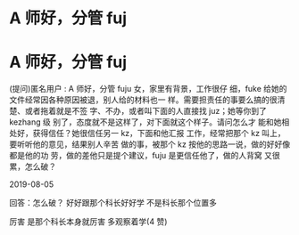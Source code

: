 # A 师好，分管 fuj

# A 师好，分管 fuj

(提问)匿名用户 : A 师好，分管 fuju 女，家里有背景，工作很仔 细，fuke 给她的文件经常因各种原因被退，别人给的材料也一 样。需要担责任的事要么搞的很清楚、或者拖着就是不签 字、不办，或者叫下面的人直接找 juz；她等你到了 kezhang 级 别了，态度就不是这样了，对下面就这个样子。请问怎么才 能和她相处好，获得信任？她很信任另一 kz，下面和他汇报 工作，经常把那个 kz 叫上，要听听他的意见，结果别人辛苦 做的事，被那个 kz 按他的思路一说，做的好好像都是他的功 劳，做的差他只是提个建议，fuju 是更信任他了，做的人背窝 又很累，怎么破？

2019-08-05

回答：怎么破？ 好好跟那个科长好好学 不是科长那个位置多

厉害 是那个科长本身就厉害 多观察着学(4 赞)